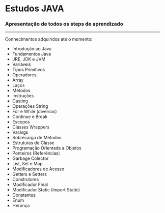 # Estudos JAVA

### **Apresentação de todos os steps de aprendizado** 

<hr/>
Conhecimentos adquiridos até o momento:

- Introdução ao Java
- Fundamentos Java
- JRE, JDK e JVM
- Variáveis
- Tipos Primitivos
- Operadores
- Array
- Laços
- Métodos
- Instruções
- Casting
- Operações String
- For e While (diversos)
- Continue e Break
- Escopos
- Classes Wrappers
- Varargs
- Sobrecarga de Métodos
- Estruturas de Classe
- Programação Orientada a Objetos
- Ponteiros (Referências)
- Garbage Colector
- List, Set e Map
- Modificadores de Acesso
- Getters e Setters
- Construtores
- Modificador Final
- Modificador Static (Import Static)
- Constantes
- Enum
- Herança